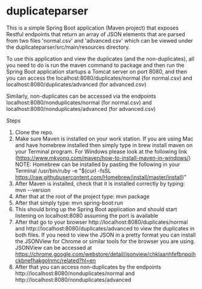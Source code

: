 # duplicateparser

This is a simple Spring Boot application (Maven project) that exposes Restful endpoints that return an array of JSON elements that are parsed
from two files 'normal.csv' and 'advanced.csv' which can be viewed under the duplicateparser/src/main/resources directory.

To use this application and view the duplicates (and the non-duplicates), all you need to do is run the maven command to package
and then run the Spring Boot application startups a Tomcat server on port 8080, and then you can access the 
localhost:8080/duplicates/normal (for normal.csv)
and 
localhost:8080/duplicates/advanced (for advanced.csv)

Similarly, non-duplicates can be accessed via the endpoints 
localhost:8080/nonduplicates/normal (for normal.csv)
and 
localhost:8080/nonduplicates/advanced (for advanced.csv)

Steps

1. Clone the repo.
2. Make sure Maven is installed on your work station. If you are using Mac and have homebrew installed then simply type
   in brew install maven on your Terminal program. For Windows please look at the following link (https://www.mkyong.com/maven/how-to-install-maven-in-windows/)  
   NOTE: Homebrew can be installed by pasting the following in your Terminal
   /usr/bin/ruby -e "$(curl -fsSL https://raw.githubusercontent.com/Homebrew/install/master/install)"
3. After Maven is installed, check that it is installed correctly by typing: mvn --version
4. After that at the root of the project type: mvn package
5. After that simply type: mvn spring-boot:run
6. This should bring up the Spring Boot application and should start listening on localhost:8080 assuming the port is available
7. After that go to your browser http://localhost:8080/duplicates/normal and http://localhost:8080/duplicates/advanced to view the duplicates
   in both files. If you need to view the JSON in a pretty format you can install the JSONView for Chrome or similar tools for
   the browser you are using. JSONView can be accessed at https://chrome.google.com/webstore/detail/jsonview/chklaanhfefbnpoihckbnefhakgolnmc/related?hl=en
8. After that you can access non-duplicates by the endpoints http://localhost:8080/nonduplicates/normal and 
   http://localhost:8080/nonduplicates/advanced
   
